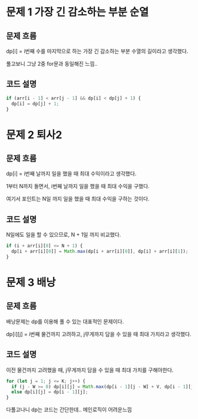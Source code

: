 # 문제 1 가장 긴 감소하는 부분 순열

## 문제 흐름

dp[i] = i번째 수를 마지막으로 하는 가장 긴 감소하는 부분 수열의 길이라고 생각했다.

풀고보니 그냥 2중 for문과 동일해진 느낌..

## 코드 설명

```js
if (arr[i - 1] < arr[j - 1] && dp[i] < dp[j] + 1) {
  dp[i] = dp[j] + 1;
}
```

# 문제 2 퇴사2

## 문제 흐름

dp[i] = i번째 날까지 일을 했을 때 최대 수익이라고 생각했다.

1부터 N까지 돌면서, i번째 날까지 일을 했을 때 최대 수익을 구했다.

여기서 포인트는 N일 까지 일을 했을 때 최대 수익을 구하는 것이다.

## 코드 설명

N일에도 일을 할 수 있으므로, N + 1일 까지 비교했다.

```js
if (i + arr[i][0] <= N + 1) {
  dp[i + arr[i][0]] = Math.max(dp[i + arr[i][0]], dp[i] + arr[i][1]);
}
```

# 문제 3 배낭

## 문제 흐름

배낭문제는 dp를 이용해 풀 수 있는 대표적인 문제이다.

dp[i][j] = i번째 물건까지 고려하고, j무게까지 담을 수 있을 때 최대 가치라고 생각했다.

## 코드 설명

이전 물건까지 고려했을 때, j무게까지 담을 수 있을 때 최대 가치를 구해야한다.

```js
for (let j = 1; j <= K; j++) {
  if (j - W >= 0) dp[i][j] = Math.max(dp[i - 1][j - W] + V, dp[i - 1][j]);
  else dp[i][j] = dp[i - 1][j];
}
```

다풀고나니 dp는 코드는 간단한데.. 메인로직이 어려운느낌